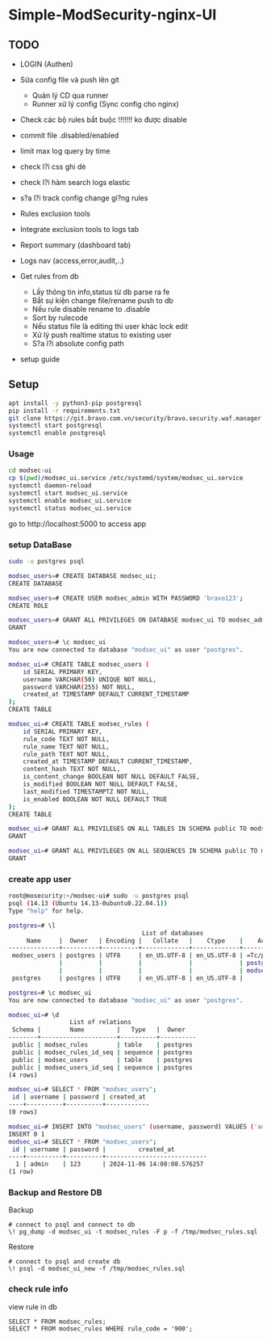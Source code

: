 # Simple-ModSecurity-nginx-UI

## TODO
+ LOGIN (Authen)
+ Sửa config file và push lên git
  - Quản lý CD qua runner
  - Runner xử lý config (Sync config cho nginx)

+ Check các bộ rules bắt buộc !!!!!!! ko được disable
+ commit file .disabled/enabled
+ limit max log query by time
+ check l?i css ghi dè
+ check l?i hàm search logs elastic
+ s?a l?i track config change gi?ng rules


+ Rules exclusion tools
+ Integrate exclusion tools to logs tab

+ Report summary (dashboard tab)

+ Logs nav (access,error,audit,..)
+ Get rules from db
  - Lấy thông tin info,status từ db parse ra fe
  - Bắt sự kiện change file/rename push to db
  - Nếu rule disable rename to .disable
  - Sort by rulecode
  - Nếu status file là editing thì user khác lock edit
  - Xử lý push realtime status to existing user
  - S?a l?i absolute config path

+ setup guide

## Setup

```sh
apt install -y python3-pip postgresql
pip install -r requirements.txt
git clone https://git.bravo.com.vn/security/bravo.security.waf.manager.git modsec-ui
systemctl start postgresql
systemctl enable postgresql
```

### Usage

```sh
cd modsec-ui
cp $(pwd)/modsec_ui.service /etc/systemd/system/modsec_ui.service
systemctl daemon-reload
systemctl start modsec_ui.service
systemctl enable modsec_ui.service
systemctl status modsec_ui.service
```

go to http://localhost:5000 to access app

### setup DataBase

```sh
sudo -u postgres psql

modsec_users=# CREATE DATABASE modsec_ui;
CREATE DATABASE

modsec_users=# CREATE USER modsec_admin WITH PASSWORD 'bravo123';
CREATE ROLE

modsec_users=# GRANT ALL PRIVILEGES ON DATABASE modsec_ui TO modsec_admin;
GRANT

modsec_users=# \c modsec_ui
You are now connected to database "modsec_ui" as user "postgres".

modsec_ui=# CREATE TABLE modsec_users (
    id SERIAL PRIMARY KEY,
    username VARCHAR(50) UNIQUE NOT NULL,
    password VARCHAR(255) NOT NULL,
    created_at TIMESTAMP DEFAULT CURRENT_TIMESTAMP
);
CREATE TABLE

modsec_ui=# CREATE TABLE modsec_rules (
    id SERIAL PRIMARY KEY,
    rule_code TEXT NOT NULL,
    rule_name TEXT NOT NULL,
    rule_path TEXT NOT NULL,
    created_at TIMESTAMP DEFAULT CURRENT_TIMESTAMP,
    content_hash TEXT NOT NULL,
    is_content_change BOOLEAN NOT NULL DEFAULT FALSE,
    is_modified BOOLEAN NOT NULL DEFAULT FALSE,
    last_modified TIMESTAMPTZ NOT NULL,
    is_enabled BOOLEAN NOT NULL DEFAULT TRUE
);
CREATE TABLE

modsec_ui=# GRANT ALL PRIVILEGES ON ALL TABLES IN SCHEMA public TO modsec_admin;
GRANT

modsec_ui=# GRANT ALL PRIVILEGES ON ALL SEQUENCES IN SCHEMA public TO modsec_admin;
GRANT
```

### create app user

```sh
root@mosecurity:~/modsec-ui# sudo -u postgres psql
psql (14.13 (Ubuntu 14.13-0ubuntu0.22.04.1))
Type "help" for help.

postgres=# \l
                                     List of databases
     Name     |  Owner   | Encoding |   Collate   |    Ctype    |    Access privileges
--------------+----------+----------+-------------+-------------+--------------------------
 modsec_users | postgres | UTF8     | en_US.UTF-8 | en_US.UTF-8 | =Tc/postgres            +
              |          |          |             |             | postgres=CTc/postgres   +
              |          |          |             |             | modsec_user=CTc/postgres
 postgres     | postgres | UTF8     | en_US.UTF-8 | en_US.UTF-8 |

postgres=# \c modsec_ui
You are now connected to database "modsec_ui" as user "postgres".

modsec_ui=# \d
                 List of relations
 Schema |        Name         |   Type   |  Owner
--------+---------------------+----------+----------
 public | modsec_rules        | table    | postgres
 public | modsec_rules_id_seq | sequence | postgres
 public | modsec_users        | table    | postgres
 public | modsec_users_id_seq | sequence | postgres
(4 rows)

modsec_ui=# SELECT * FROM "modsec_users";
 id | username | password | created_at
----+----------+----------+------------
(0 rows)

modsec_ui=# INSERT INTO "modsec_users" (username, password) VALUES ('admin', '123');
INSERT 0 1
modsec_ui=# SELECT * FROM "modsec_users";
 id | username | password |         created_at
----+----------+----------+----------------------------
  1 | admin    | 123      | 2024-11-06 14:08:08.576257
(1 row)
```

### Backup and Restore DB

Backup

```
# connect to psql and connect to db
\! pg_dump -d modsec_ui -t modsec_rules -F p -f /tmp/modsec_rules.sql
```

Restore

```
# connect to psql and create db
\! psql -d modsec_ui_new -f /tmp/modsec_rules.sql
```

### check rule info

view rule in db

```
SELECT * FROM modsec_rules;
SELECT * FROM modsec_rules WHERE rule_code = '900';
```
